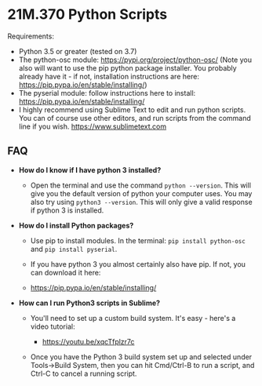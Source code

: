 # 21M.370 Python Scripts

Requirements:
* Python 3.5 or greater (tested on 3.7)
* The python-osc module: https://pypi.org/project/python-osc/
(Note you also will want to use the pip python package installer. You probably already have it - if not, installation instructions are here: https://pip.pypa.io/en/stable/installing/)
* The pyserial module: follow instructions here to install: https://pip.pypa.io/en/stable/installing/
* I highly recommend using Sublime Text to edit and run python scripts. You can of course use other editors, and run scripts from the command line if you wish.
https://www.sublimetext.com

## FAQ
* **How do I know if I have python 3 installed?** 
	* Open the terminal and use the command `python --version`. This will give you the default version of python your computer uses. You may also try using `python3 --version`. This will only give a valid response if python 3 is installed.

* **How do I install Python packages?**
	* Use pip to install modules. In the terminal: `pip install python-osc` and `pip install pyserial`.

	* If you have python 3 you almost certainly also have pip. If not, you can download it here:
	* https://pip.pypa.io/en/stable/installing/

* **How can I run Python3 scripts in Sublime?**
	* You'll need to set up a custom build system. It's easy - here's a video tutorial:
		* https://youtu.be/xqcTfplzr7c

	* Once you have the Python 3 build system set up and selected under Tools->Build System, then you can hit Cmd/Ctrl-B to run a script, and Ctrl-C to cancel a running script.